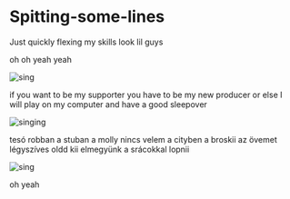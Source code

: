 # Spitting-some-lines
Just quickly flexing my skills look lil guys

oh
oh
yeah
yeah

![sing](https://www.billboard.com/wp-content/uploads/2020/03/YoungBoy-Never-Broke-Again-may-3-2019-a-billboard-1548-1583767459.jpg)

if you want to be my supporter
you have to be my new producer
or else I will play on my computer
and have a good sleepover

![singing](https://hajogyar.hu:8081/n0xhc5ggsPWXnQx1e-4EcmFOO0_hzbNARQHKvA8SX6Y/rs:fill:600:600:0/dpr:1/aHR0cHM6Ly9zMy5wa3UuZWluZnJhLmh1L2hham9neWFyL2Fzc2V0cy9wZXJmb3JtZXJzL211emlrX3MwM2VwMDQtZWtob2Vfc3RpbGxfMDgucG5n)

tesó robban a stuban a molly
nincs velem a cityben a broskii
az övemet légyszíves oldd kii
elmegyünk a srácokkal lopnii

![sing](https://encrypted-tbn0.gstatic.com/images?q=tbn:ANd9GcR4FJr6_Lvxg19-uQHBY0Qb_DbpuVJda73ZHg&s)

oh yeah

